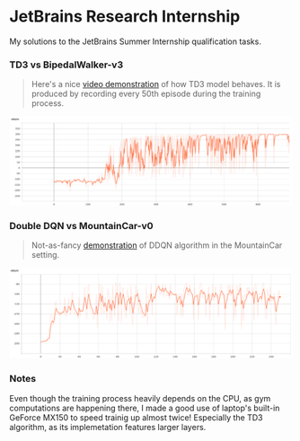 # JetBrains Research Internship
My solutions to the JetBrains Summer Internship qualification tasks.

### TD3 vs BipedalWalker-v3

> Here's a nice [video demonstration](https://sergobot.me/bipedal_walker.mp4) of how TD3 model behaves. It is produced by recording every 50th episode during the training process.

![progress of TD3][td3]

### Double DQN vs MountainCar-v0

> Not-as-fancy [demonstration](https://sergobot.me/mountain_car.mp4) of DDQN algorithm in the MountainCar setting.

![progress of DDQN][ddqn]

### Notes

Even though the training process heavily depends on the CPU, as gym computations are happening there,
I made a good use of laptop's built-in GeForce MX150 to speed trainig up almost twice! Especially the
TD3 algorithm, as its implemetation features larger layers.

[td3]: https://raw.githubusercontent.com/Sergobot/JBRInternship/master/td3.png "Progress of TD3"
[ddqn]: https://raw.githubusercontent.com/Sergobot/JBRInternship/master/ddqn.png "Progress of DDQN"
